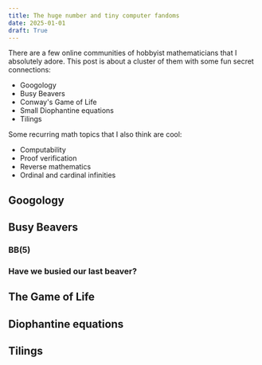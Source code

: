 ```yaml
---
title: The huge number and tiny computer fandoms
date: 2025-01-01
draft: True
---
```


There are a few online communities of hobbyist mathematicians that I absolutely adore. This post is about a cluster of them with some fun secret connections:

* Googology
* Busy Beavers
* Conway's Game of Life
* Small Diophantine equations
* Tilings

Some recurring math topics that I also think are cool:

* Computability
* Proof verification
* Reverse mathematics
* Ordinal and cardinal infinities

## Googology

## Busy Beavers

### BB(5)

### Have we busied our last beaver?

## The Game of Life

## Diophantine equations

## Tilings